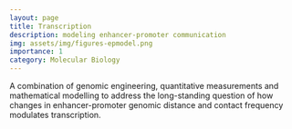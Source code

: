 ```yaml
---
layout: page
title: Transcription
description: modeling enhancer-promoter communication
img: assets/img/figures-epmodel.png
importance: 1
category: Molecular Biology
---
```


A combination of genomic engineering, quantitative measurements and mathematical modelling to address the long-standing question of how changes in enhancer-promoter genomic distance and contact frequency modulates transcription.

